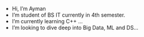 -  Hi, I’m Ayman 
-  I’m student of BS IT currently in 4th semester. 
-  I’m currently learning C++ ...
-  I’m looking to dive deep into Big Data, ML and DS...

<!---
ayman1008/ayman1008 is a ✨ special ✨ repository because its `README.md` (this file) appears on your GitHub profile.
You can click the Preview link to take a look at your changes.
--->

